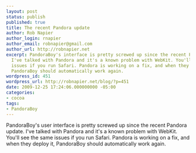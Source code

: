 ```yaml
---
layout: post
status: publish
published: true
title: The recent Pandora update
author: Rob Napier
author_login: rnapier
author_email: robnapier@gmail.com
author_url: http://robnapier.net
excerpt: PandoraBoy's interface is pretty screwed up since the recent Pandora update.
  I've talked with Pandora and it's a known problem with WebKit. You'll see the same
  issues if you run Safari. Pandora is working on a fix, and when they deploy it,
  PandoraBoy should automatically work again.
wordpress_id: 451
wordpress_url: http://robnapier.net/blog/?p=451
date: 2009-12-25 17:24:06.000000000 -05:00
categories:
- cocoa
tags:
- PandoraBoy
---
```

PandoraBoy's user interface is pretty screwed up since the recent Pandora update. I've talked with Pandora and it's a known problem with WebKit. You'll see the same issues if you run Safari. Pandora is working on a fix, and when they deploy it, PandoraBoy should automatically work again.
